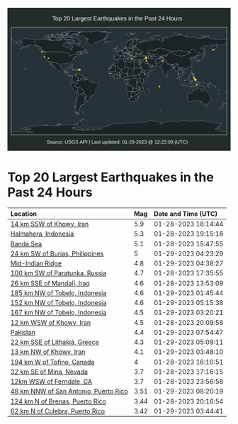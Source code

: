 ![Map](./map.png)

# Top 20 Largest Earthquakes in the Past 24 Hours

| Location | Mag | Date and Time (UTC) |
|:---|:---|:---|
| [14 km SSW of Khowy, Iran](https://earthquake.usgs.gov/earthquakes/eventpage/us6000jk0t) | 5.9 | 01-28-2023 18:14:44 |
| [Halmahera, Indonesia](https://earthquake.usgs.gov/earthquakes/eventpage/us6000jk18) | 5.3 | 01-28-2023 19:15:18 |
| [Banda Sea](https://earthquake.usgs.gov/earthquakes/eventpage/us6000jk04) | 5.1 | 01-28-2023 15:47:55 |
| [24 km SW of Burias, Philippines](https://earthquake.usgs.gov/earthquakes/eventpage/us6000jk3r) | 5 | 01-29-2023 04:23:29 |
| [Mid-Indian Ridge](https://earthquake.usgs.gov/earthquakes/eventpage/us6000jk3x) | 4.8 | 01-29-2023 04:38:27 |
| [100 km SW of Paratunka, Russia](https://earthquake.usgs.gov/earthquakes/eventpage/us6000jk0q) | 4.7 | 01-28-2023 17:35:55 |
| [26 km SSE of Mandalī, Iraq](https://earthquake.usgs.gov/earthquakes/eventpage/us6000jjzp) | 4.6 | 01-28-2023 13:53:09 |
| [185 km NW of Tobelo, Indonesia](https://earthquake.usgs.gov/earthquakes/eventpage/us6000jk36) | 4.6 | 01-29-2023 01:45:44 |
| [152 km NW of Tobelo, Indonesia](https://earthquake.usgs.gov/earthquakes/eventpage/us6000jk40) | 4.6 | 01-29-2023 05:15:38 |
| [167 km NW of Tobelo, Indonesia](https://earthquake.usgs.gov/earthquakes/eventpage/us6000jk3i) | 4.5 | 01-29-2023 03:20:21 |
| [12 km WSW of Khowy, Iran](https://earthquake.usgs.gov/earthquakes/eventpage/us6000jk1j) | 4.5 | 01-28-2023 20:09:58 |
| [Pakistan](https://earthquake.usgs.gov/earthquakes/eventpage/us6000jk4q) | 4.4 | 01-29-2023 07:54:47 |
| [22 km SSE of Lithakiá, Greece](https://earthquake.usgs.gov/earthquakes/eventpage/us6000jk3z) | 4.3 | 01-29-2023 05:09:11 |
| [13 km NW of Khowy, Iran](https://earthquake.usgs.gov/earthquakes/eventpage/us6000jk3l) | 4.1 | 01-29-2023 03:48:10 |
| [194 km W of Tofino, Canada](https://earthquake.usgs.gov/earthquakes/eventpage/us6000jk08) | 4 | 01-28-2023 16:10:51 |
| [32 km SE of Mina, Nevada](https://earthquake.usgs.gov/earthquakes/eventpage/nn00855432) | 3.7 | 01-28-2023 17:16:15 |
| [12km WSW of Ferndale, CA](https://earthquake.usgs.gov/earthquakes/eventpage/nc73838976) | 3.7 | 01-28-2023 23:56:58 |
| [48 km NNW of San Antonio, Puerto Rico](https://earthquake.usgs.gov/earthquakes/eventpage/pr2023029000) | 3.51 | 01-29-2023 08:20:19 |
| [124 km N of Brenas, Puerto Rico](https://earthquake.usgs.gov/earthquakes/eventpage/pr71394773) | 3.44 | 01-28-2023 20:16:54 |
| [62 km N of Culebra, Puerto Rico](https://earthquake.usgs.gov/earthquakes/eventpage/pr71394798) | 3.42 | 01-29-2023 03:44:41 |
